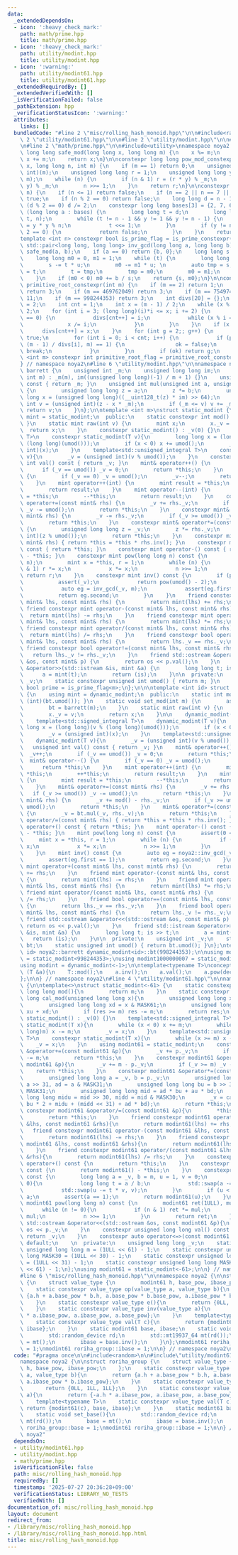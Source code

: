 ```yaml
---
data:
  _extendedDependsOn:
  - icon: ':heavy_check_mark:'
    path: math/prime.hpp
    title: math/prime.hpp
  - icon: ':heavy_check_mark:'
    path: utility/modint.hpp
    title: utility/modint.hpp
  - icon: ':warning:'
    path: utility/modint61.hpp
    title: utility/modint61.hpp
  _extendedRequiredBy: []
  _extendedVerifiedWith: []
  _isVerificationFailed: false
  _pathExtension: hpp
  _verificationStatusIcon: ':warning:'
  attributes:
    links: []
  bundledCode: "#line 2 \"misc/rolling_hash_monoid.hpp\"\n\n#include<random>\n\n#line\
    \ 2 \"utility/modint61.hpp\"\n\n#line 2 \"utility/modint.hpp\"\n\n#include <iostream>\n\
    \n#line 2 \"math/prime.hpp\"\n\n#include<utility>\nnamespace noya2 {\n\nconstexpr\
    \ long long safe_mod(long long x, long long m) {\n    x %= m;\n    if (x < 0)\
    \ x += m;\n    return x;\n}\n\nconstexpr long long pow_mod_constexpr(long long\
    \ x, long long n, int m) {\n    if (m == 1) return 0;\n    unsigned int _m = (unsigned\
    \ int)(m);\n    unsigned long long r = 1;\n    unsigned long long y = safe_mod(x,\
    \ m);\n    while (n) {\n        if (n & 1) r = (r * y) % _m;\n        y = (y *\
    \ y) % _m;\n        n >>= 1;\n    }\n    return r;\n}\n\nconstexpr bool is_prime_constexpr(int\
    \ n) {\n    if (n <= 1) return false;\n    if (n == 2 || n == 7 || n == 61) return\
    \ true;\n    if (n % 2 == 0) return false;\n    long long d = n - 1;\n    while\
    \ (d % 2 == 0) d /= 2;\n    constexpr long long bases[3] = {2, 7, 61};\n    for\
    \ (long long a : bases) {\n        long long t = d;\n        long long y = pow_mod_constexpr(a,\
    \ t, n);\n        while (t != n - 1 && y != 1 && y != n - 1) {\n            y\
    \ = y * y % n;\n            t <<= 1;\n        }\n        if (y != n - 1 && t %\
    \ 2 == 0) {\n            return false;\n        }\n    }\n    return true;\n}\n\
    template <int n> constexpr bool is_prime_flag = is_prime_constexpr(n);\n\nconstexpr\
    \ std::pair<long long, long long> inv_gcd(long long a, long long b) {\n    a =\
    \ safe_mod(a, b);\n    if (a == 0) return {b, 0};\n    long long s = b, t = a;\n\
    \    long long m0 = 0, m1 = 1;\n    while (t) {\n        long long u = s / t;\n\
    \        s -= t * u;\n        m0 -= m1 * u; \n        auto tmp = s;\n        s\
    \ = t;\n        t = tmp;\n        tmp = m0;\n        m0 = m1;\n        m1 = tmp;\n\
    \    }\n    if (m0 < 0) m0 += b / s;\n    return {s, m0};\n}\n\nconstexpr int\
    \ primitive_root_constexpr(int m) {\n    if (m == 2) return 1;\n    if (m == 167772161)\
    \ return 3;\n    if (m == 469762049) return 3;\n    if (m == 754974721) return\
    \ 11;\n    if (m == 998244353) return 3;\n    int divs[20] = {};\n    divs[0]\
    \ = 2;\n    int cnt = 1;\n    int x = (m - 1) / 2;\n    while (x % 2 == 0) x /=\
    \ 2;\n    for (int i = 3; (long long)(i)*i <= x; i += 2) {\n        if (x % i\
    \ == 0) {\n            divs[cnt++] = i;\n            while (x % i == 0) {\n  \
    \              x /= i;\n            }\n        }\n    }\n    if (x > 1) {\n  \
    \      divs[cnt++] = x;\n    }\n    for (int g = 2;; g++) {\n        bool ok =\
    \ true;\n        for (int i = 0; i < cnt; i++) {\n            if (pow_mod_constexpr(g,\
    \ (m - 1) / divs[i], m) == 1) {\n                ok = false;\n               \
    \ break;\n            }\n        }\n        if (ok) return g;\n    }\n}\ntemplate\
    \ <int m> constexpr int primitive_root_flag = primitive_root_constexpr(m);\n\n\
    } // namespace noya2\n#line 6 \"utility/modint.hpp\"\n\nnamespace noya2{\n\nstruct\
    \ barrett {\n    unsigned int _m;\n    unsigned long long im;\n    explicit barrett(unsigned\
    \ int m) : _m(m), im((unsigned long long)(-1) / m + 1) {}\n    unsigned int umod()\
    \ const { return _m; }\n    unsigned int mul(unsigned int a, unsigned int b) const\
    \ {\n        unsigned long long z = a;\n        z *= b;\n        unsigned long\
    \ long x = (unsigned long long)((__uint128_t(z) * im) >> 64);\n        unsigned\
    \ int v = (unsigned int)(z - x * _m);\n        if (_m <= v) v += _m;\n       \
    \ return v;\n    }\n};\n\ntemplate <int m>\nstruct static_modint {\n    using\
    \ mint = static_modint;\n  public:\n    static constexpr int mod() { return m;\
    \ }\n    static mint raw(int v) {\n        mint x;\n        x._v = v;\n      \
    \  return x;\n    }\n    constexpr static_modint() : _v(0) {}\n    template<std::signed_integral\
    \ T>\n    constexpr static_modint(T v){\n        long long x = (long long)(v %\
    \ (long long)(umod()));\n        if (x < 0) x += umod();\n        _v = (unsigned\
    \ int)(x);\n    }\n    template<std::unsigned_integral T>\n    constexpr static_modint(T\
    \ v){\n        _v = (unsigned int)(v % umod());\n    }\n    constexpr unsigned\
    \ int val() const { return _v; }\n    mint& operator++() {\n        _v++;\n  \
    \      if (_v == umod()) _v = 0;\n        return *this;\n    }\n    mint& operator--()\
    \ {\n        if (_v == 0) _v = umod();\n        _v--;\n        return *this;\n\
    \    }\n    mint operator++(int) {\n        mint result = *this;\n        ++*this;\n\
    \        return result;\n    }\n    mint operator--(int) {\n        mint result\
    \ = *this;\n        --*this;\n        return result;\n    }\n    constexpr mint&\
    \ operator+=(const mint& rhs) {\n        _v += rhs._v;\n        if (_v >= umod())\
    \ _v -= umod();\n        return *this;\n    }\n    constexpr mint& operator-=(const\
    \ mint& rhs) {\n        _v -= rhs._v;\n        if (_v >= umod()) _v += umod();\n\
    \        return *this;\n    }\n    constexpr mint& operator*=(const mint& rhs)\
    \ {\n        unsigned long long z = _v;\n        z *= rhs._v;\n        _v = (unsigned\
    \ int)(z % umod());\n        return *this;\n    }\n    constexpr mint& operator/=(const\
    \ mint& rhs) { return *this = *this * rhs.inv(); }\n    constexpr mint operator+()\
    \ const { return *this; }\n    constexpr mint operator-() const { return mint()\
    \ - *this; }\n    constexpr mint pow(long long n) const {\n        assert(0 <=\
    \ n);\n        mint x = *this, r = 1;\n        while (n) {\n            if (n\
    \ & 1) r *= x;\n            x *= x;\n            n >>= 1;\n        }\n       \
    \ return r;\n    }\n    constexpr mint inv() const {\n        if (prime) {\n \
    \           assert(_v);\n            return pow(umod() - 2);\n        } else {\n\
    \            auto eg = inv_gcd(_v, m);\n            assert(eg.first == 1);\n \
    \           return eg.second;\n        }\n    }\n    friend constexpr mint operator+(const\
    \ mint& lhs, const mint& rhs) {\n        return mint(lhs) += rhs;\n    }\n   \
    \ friend constexpr mint operator-(const mint& lhs, const mint& rhs) {\n      \
    \  return mint(lhs) -= rhs;\n    }\n    friend constexpr mint operator*(const\
    \ mint& lhs, const mint& rhs) {\n        return mint(lhs) *= rhs;\n    }\n   \
    \ friend constexpr mint operator/(const mint& lhs, const mint& rhs) {\n      \
    \  return mint(lhs) /= rhs;\n    }\n    friend constexpr bool operator==(const\
    \ mint& lhs, const mint& rhs) {\n        return lhs._v == rhs._v;\n    }\n   \
    \ friend constexpr bool operator!=(const mint& lhs, const mint& rhs) {\n     \
    \   return lhs._v != rhs._v;\n    }\n    friend std::ostream &operator<<(std::ostream\
    \ &os, const mint& p) {\n        return os << p.val();\n    }\n    friend std::istream\
    \ &operator>>(std::istream &is, mint &a) {\n        long long t; is >> t;\n  \
    \      a = mint(t);\n        return (is);\n    }\n\n  private:\n    unsigned int\
    \ _v;\n    static constexpr unsigned int umod() { return m; }\n    static constexpr\
    \ bool prime = is_prime_flag<m>;\n};\n\n\ntemplate <int id> struct dynamic_modint\
    \ {\n    using mint = dynamic_modint;\n  public:\n    static int mod() { return\
    \ (int)(bt.umod()); }\n    static void set_mod(int m) {\n        assert(1 <= m);\n\
    \        bt = barrett(m);\n    }\n    static mint raw(int v) {\n        mint x;\n\
    \        x._v = v;\n        return x;\n    }\n\n    dynamic_modint() : _v(0) {}\n\
    \    template<std::signed_integral T>\n    dynamic_modint(T v){\n        long\
    \ long x = (long long)(v % (long long)(umod()));\n        if (x < 0) x += umod();\n\
    \        _v = (unsigned int)(x);\n    }\n    template<std::unsigned_integral T>\n\
    \    dynamic_modint(T v){\n        _v = (unsigned int)(v % umod());\n    }\n \
    \   unsigned int val() const { return _v; }\n    mint& operator++() {\n      \
    \  _v++;\n        if (_v == umod()) _v = 0;\n        return *this;\n    }\n  \
    \  mint& operator--() {\n        if (_v == 0) _v = umod();\n        _v--;\n  \
    \      return *this;\n    }\n    mint operator++(int) {\n        mint result =\
    \ *this;\n        ++*this;\n        return result;\n    }\n    mint operator--(int)\
    \ {\n        mint result = *this;\n        --*this;\n        return result;\n\
    \    }\n    mint& operator+=(const mint& rhs) {\n        _v += rhs._v;\n     \
    \   if (_v >= umod()) _v -= umod();\n        return *this;\n    }\n    mint& operator-=(const\
    \ mint& rhs) {\n        _v += mod() - rhs._v;\n        if (_v >= umod()) _v -=\
    \ umod();\n        return *this;\n    }\n    mint& operator*=(const mint& rhs)\
    \ {\n        _v = bt.mul(_v, rhs._v);\n        return *this;\n    }\n    mint&\
    \ operator/=(const mint& rhs) { return *this = *this * rhs.inv(); }\n    mint\
    \ operator+() const { return *this; }\n    mint operator-() const { return mint()\
    \ - *this; }\n    mint pow(long long n) const {\n        assert(0 <= n);\n   \
    \     mint x = *this, r = 1;\n        while (n) {\n            if (n & 1) r *=\
    \ x;\n            x *= x;\n            n >>= 1;\n        }\n        return r;\n\
    \    }\n    mint inv() const {\n        auto eg = noya2::inv_gcd(_v, mod());\n\
    \        assert(eg.first == 1);\n        return eg.second;\n    }\n    friend\
    \ mint operator+(const mint& lhs, const mint& rhs) {\n        return mint(lhs)\
    \ += rhs;\n    }\n    friend mint operator-(const mint& lhs, const mint& rhs)\
    \ {\n        return mint(lhs) -= rhs;\n    }\n    friend mint operator*(const\
    \ mint& lhs, const mint& rhs) {\n        return mint(lhs) *= rhs;\n    }\n   \
    \ friend mint operator/(const mint& lhs, const mint& rhs) {\n        return mint(lhs)\
    \ /= rhs;\n    }\n    friend bool operator==(const mint& lhs, const mint& rhs)\
    \ {\n        return lhs._v == rhs._v;\n    }\n    friend bool operator!=(const\
    \ mint& lhs, const mint& rhs) {\n        return lhs._v != rhs._v;\n    }\n   \
    \ friend std::ostream &operator<<(std::ostream &os, const mint& p) {\n       \
    \ return os << p.val();\n    }\n    friend std::istream &operator>>(std::istream\
    \ &is, mint &a) {\n        long long t; is >> t;\n        a = mint(t);\n     \
    \   return (is);\n    }\n\n  private:\n    unsigned int _v;\n    static barrett\
    \ bt;\n    static unsigned int umod() { return bt.umod(); }\n};\ntemplate <int\
    \ id> noya2::barrett dynamic_modint<id>::bt(998244353);\n\nusing modint998244353\
    \ = static_modint<998244353>;\nusing modint1000000007 = static_modint<1000000007>;\n\
    using modint = dynamic_modint<-1>;\n\ntemplate<typename T>\nconcept Modint = requires\
    \ (T &a){\n    T::mod();\n    a.inv();\n    a.val();\n    a.pow(declval<int>());\n\
    };\n\n} // namespace noya2\n#line 4 \"utility/modint61.hpp\"\n\nnamespace noya2\
    \ {\n\ntemplate<>\nstruct static_modint<-61> {\n    static constexpr unsigned\
    \ long long mod(){\n        return m;\n    }\n    static constexpr unsigned long\
    \ long cal_mod(unsigned long long x){\n        unsigned long long xu = x >> 61;\n\
    \        unsigned long long xd = x & MASK61;\n        unsigned long long res =\
    \ xu + xd;\n        if (res >= m) res -= m;\n        return res;\n    }\n    constexpr\
    \ static_modint() : _v(0) {}\n    template<std::signed_integral T>\n    constexpr\
    \ static_modint(T x){\n        while (x < 0) x += m;\n        while (x >= (long\
    \ long)m) x -= m;\n        _v = x;\n    }\n    template<std::unsigned_integral\
    \ T>\n    constexpr static_modint(T x){\n        while (x >= m) x -= m;\n    \
    \    _v = x;\n    }\n    using modint61 = static_modint;\n    constexpr modint61\
    \ &operator+=(const modint61 &p){\n        _v += p._v;\n        if (_v >= m) _v\
    \ -= m;\n        return *this;\n    }\n    constexpr modint61 &operator-=(const\
    \ modint61 &p){\n        _v += m - p._v;\n        if (_v >= m) _v -= m;\n    \
    \    return *this;\n    }\n    constexpr modint61 &operator*=(const modint61 &p){\n\
    \        unsigned long long a = _v, b = p._v;\n        unsigned long long au =\
    \ a >> 31, ad = a & MASK31;\n        unsigned long long bu = b >> 31, bd = b &\
    \ MASK31;\n        unsigned long long mid = ad * bu + au * bd;\n        unsigned\
    \ long long midu = mid >> 30, midd = mid & MASK30;\n        _v = cal_mod(au *\
    \ bu * 2 + midu + (midd << 31) + ad * bd);\n        return *this;\n    }\n   \
    \ constexpr modint61 &operator/=(const modint61 &p){\n        *this *= p.inv();\n\
    \        return *this;\n    }\n    friend constexpr modint61 operator+(const modint61\
    \ &lhs, const modint61 &rhs){\n        return modint61(lhs) += rhs;\n    }\n \
    \   friend constexpr modint61 operator-(const modint61 &lhs, const modint61 &rhs){\n\
    \        return modint61(lhs) -= rhs;\n    }\n    friend constexpr modint61 operator*(const\
    \ modint61 &lhs, const modint61 &rhs){\n        return modint61(lhs) *= rhs;\n\
    \    }\n    friend constexpr modint61 operator/(const modint61 &lhs, const modint61\
    \ &rhs){\n        return modint61(lhs) /= rhs;\n    }\n    constexpr modint61\
    \ operator+() const {\n        return *this;\n    }\n    constexpr modint61 operator-()\
    \ const {\n        return modint61() - *this;\n    }\n    constexpr modint61 inv()\
    \ const {\n        long long a = _v, b = m, u = 1, v = 0;\n        while (b >\
    \ 0){\n            long long t = a / b;\n            std::swap(a -= t * b, b);\n\
    \            std::swap(u -= t * v, v);\n        }\n        if (u < 0) u += m /\
    \ a;\n        assert(a == 1);\n        return modint61(u);\n    }\n    constexpr\
    \ modint61 pow(long long n) const {\n        modint61 ret(1ULL), mul(_v);\n  \
    \      while (n != 0){\n            if (n & 1) ret *= mul;\n            mul *=\
    \ mul;\n            n >>= 1;\n        }\n        return ret;\n    }\n    friend\
    \ std::ostream &operator<<(std::ostream &os, const modint61 &p){\n        return\
    \ os << p._v;\n    }\n    constexpr unsigned long long val() const {\n       \
    \ return _v;\n    }\n    constexpr auto operator<=>(const modint61 &) const =\
    \ default;\n    \n  private:\n    unsigned long long _v;\n    static constexpr\
    \ unsigned long long m = (1ULL << 61) - 1;\n    static constexpr unsigned long\
    \ long MASK30 = (1ULL << 30) - 1;\n    static constexpr unsigned long long MASK31\
    \ = (1ULL << 31) - 1;\n    static constexpr unsigned long long MASK61 = (1ULL\
    \ << 61) - 1;\n};\nusing modint61 = static_modint<-61>;\n\n} // namespace noya2\n\
    #line 6 \"misc/rolling_hash_monoid.hpp\"\n\nnamespace noya2 {\n\nstruct roriha_group\
    \ {\n    struct value_type {\n        modint61 h, base_pow, ibase_pow;\n    };\n\
    \    static constexpr value_type op(value_type a, value_type b){\n        return\
    \ {a.h + a.base_pow * b.h, a.base_pow * b.base_pow, a.ibase_pow * b.ibase_pow};\n\
    \    }\n    static constexpr value_type e(){\n        return {0LL, 1LL, 1LL};\n\
    \    }\n    static constexpr value_type inv(value_type a){\n        return {-a.h\
    \ * a.ibase_pow, a.ibase_pow, a.base_pow};\n    }\n    template<typename T>\n\
    \    static constexpr value_type val(T c){\n        return {modint61(c), base,\
    \ ibase};\n    }\n    static modint61 base, ibase;\n    static void set_base(){\n\
    \        std::random_device rd;\n        std::mt19937_64 mt(rd());\n        base\
    \ = mt();\n        ibase = base.inv();\n    }\n};\nmodint61 roriha_group::base\
    \ = 1;\nmodint61 roriha_group::ibase = 1;\n\n} // namespace noya2\n"
  code: "#pragma once\n\n#include<random>\n\n#include\"utility/modint61.hpp\"\n\n\
    namespace noya2 {\n\nstruct roriha_group {\n    struct value_type {\n        modint61\
    \ h, base_pow, ibase_pow;\n    };\n    static constexpr value_type op(value_type\
    \ a, value_type b){\n        return {a.h + a.base_pow * b.h, a.base_pow * b.base_pow,\
    \ a.ibase_pow * b.ibase_pow};\n    }\n    static constexpr value_type e(){\n \
    \       return {0LL, 1LL, 1LL};\n    }\n    static constexpr value_type inv(value_type\
    \ a){\n        return {-a.h * a.ibase_pow, a.ibase_pow, a.base_pow};\n    }\n\
    \    template<typename T>\n    static constexpr value_type val(T c){\n       \
    \ return {modint61(c), base, ibase};\n    }\n    static modint61 base, ibase;\n\
    \    static void set_base(){\n        std::random_device rd;\n        std::mt19937_64\
    \ mt(rd());\n        base = mt();\n        ibase = base.inv();\n    }\n};\nmodint61\
    \ roriha_group::base = 1;\nmodint61 roriha_group::ibase = 1;\n\n} // namespace\
    \ noya2"
  dependsOn:
  - utility/modint61.hpp
  - utility/modint.hpp
  - math/prime.hpp
  isVerificationFile: false
  path: misc/rolling_hash_monoid.hpp
  requiredBy: []
  timestamp: '2025-07-27 20:36:28+09:00'
  verificationStatus: LIBRARY_NO_TESTS
  verifiedWith: []
documentation_of: misc/rolling_hash_monoid.hpp
layout: document
redirect_from:
- /library/misc/rolling_hash_monoid.hpp
- /library/misc/rolling_hash_monoid.hpp.html
title: misc/rolling_hash_monoid.hpp
---
```

